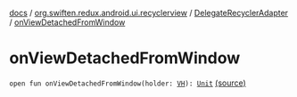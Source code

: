 [docs](../../index.md) / [org.swiften.redux.android.ui.recyclerview](../index.md) / [DelegateRecyclerAdapter](index.md) / [onViewDetachedFromWindow](./on-view-detached-from-window.md)

# onViewDetachedFromWindow

`open fun onViewDetachedFromWindow(holder: `[`VH`](index.md#VH)`): `[`Unit`](https://kotlinlang.org/api/latest/jvm/stdlib/kotlin/-unit/index.html) [(source)](https://github.com/protoman92/KotlinRedux/tree/master/android/android-recyclerview/src/main/java/org/swiften/redux/android/ui/recyclerview/RecyclerAdapter.kt#L84)
